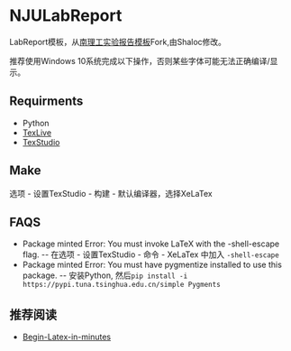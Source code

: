 # NJULabReport

LabReport模板，从[南理工实验报告模板](https://github.com/DocF/NjustLabReport)Fork,由Shaloc修改。

推荐使用Windows 10系统完成以下操作，否则某些字体可能无法正确编译/显示。

## Requirments
- Python
- [TexLive](https://mirrors.tuna.tsinghua.edu.cn/CTAN/systems/texlive/Images)
- [TexStudio](https://www.texstudio.org/)

## Make
选项 - 设置TexStudio - 构建 - 默认编译器，选择XeLaTex

## FAQS
- Package minted Error: You must invoke LaTeX with the -shell-escape flag.
-- 在选项 - 设置TexStudio - 命令 - XeLaTex 中加入 `-shell-escape`
- Package minted Error: You must have pygmentize installed to use this package. 
-- 安装Python, 然后`pip install -i https://pypi.tuna.tsinghua.edu.cn/simple Pygments`

## 推荐阅读
- [Begin-Latex-in-minutes](https://github.com/luongvo209/Begin-Latex-in-minutes)


